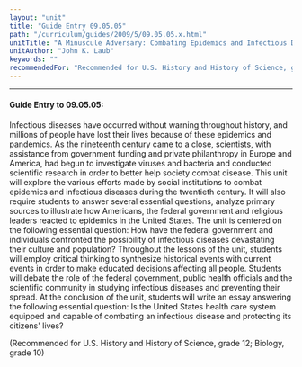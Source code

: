 ```yaml
---
layout: "unit"
title: "Guide Entry 09.05.05"
path: "/curriculum/guides/2009/5/09.05.05.x.html"
unitTitle: "A Minuscule Adversary: Combating Epidemics and Infectious Diseases in America"
unitAuthor: "John K. Laub"
keywords: ""
recommendedFor: "Recommended for U.S. History and History of Science, grade 12; Biology, grade 10"
---
```

<body>
<hr/>
<h4>
Guide Entry to 09.05.05:
</h4>
Infectious diseases have occurred without warning throughout history, and millions of people have lost their lives because of these epidemics and pandemics. As the nineteenth century came to a close, scientists, with assistance from government funding and private philanthropy in Europe and America, had begun to investigate viruses and bacteria and conducted scientific research in order to better help society combat disease. This unit will explore the various efforts made by social institutions to combat epidemics and infectious diseases during the twentieth century. It will also require students to answer several essential questions, analyze primary sources to illustrate how Americans, the federal government and religious leaders reacted to epidemics in the United States. The unit is centered on the following essential question: How have the federal government and individuals confronted the possibility of infectious diseases devastating their culture and population? Throughout the lessons of the unit, students will employ critical thinking to synthesize historical events with current events in order to make educated decisions affecting all people. Students will debate the role of the federal government, public health officials and the scientific community in studying infectious diseases and preventing their spread. At the conclusion of the unit, students will write an essay answering the following essential question: Is the United States health care system equipped and capable of combating an infectious disease and protecting its citizens' lives?
<p>
(Recommended for U.S. History and History of Science, grade 12; Biology, grade 10)
</p>
</body>
